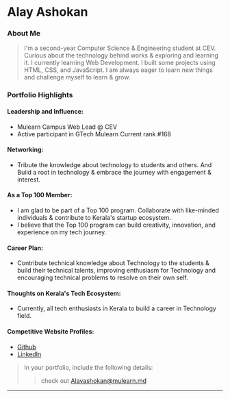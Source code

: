 # Alay Ashokan

### About Me

> I'm a second-year Computer Science & Engineering student at CEV. Curious about the technology behind works & exploring and learning it. I currently learning Web Development. I built some projects using HTML, CSS, and JavaScript. I am always eager to learn new things and challenge myself to learn & grow.


### Portfolio Highlights


#### Leadership and Influence: 

-  Mulearn Campus Web Lead @ CEV
-  Active participant in GTech Mulearn Current rank #168

#### Networking: 

- Tribute the knowledge about technology to students and others. And Build a root in technology & embrace the journey with engagement & interest.

#### As a Top 100 Member: 

- I am glad to be part of a Top 100 program. Collaborate with like-minded individuals & contribute to Kerala's startup ecosystem.
- I believe that the Top 100 program can build creativity, innovation, and experience on my tech journey.

#### Career Plan: 

- Contribute technical knowledge about Technology to the students & build their technical talents, improving enthusiasm for Technology and encouraging technical problems to resolve on their own self.

#### Thoughts on Kerala's Tech Ecosystem: 

- Currently, all tech enthusiasts in Kerala to build a career in Technology field.

#### Competitive Website Profiles:

- [Github](https://github.com/Alayasokan)
- [LinkedIn](https://www.linkedin.com/in/alay-ashokan-25058a248/)



> In your portfolio, include the following details:
>> check out [Alayashokan@mulearn.md](./profile/Alayashokan@mulearn.md)

---
